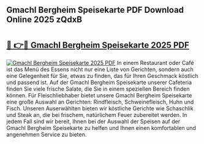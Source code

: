 ## Gmachl Bergheim Speisekarte PDF Download Online 2025 zQdxB

# <h2><a href="http://gc83av.nevu.top/?p=Gmachl+Bergheim+Speisekarte">🔗 👉🔴 Gmachl Bergheim Speisekarte 2025 PDF</a></h2>

[![Gmachl Bergheim Speisekarte 2025 PDF](https://i.imgur.com/dBaPXMq.png)](http://gc83av.nevu.top/?p=Gmachl+Bergheim+Speisekarte)
In einem Restaurant oder Café ist das Menü des Essens nicht nur eine Liste von Gerichten, sondern auch eine Gelegenheit für Sie, etwas zu finden, das für Ihren Geschmack köstlich und passend ist. Auf der Gmachl Bergheim Speisekarte unserer Cafeteria finden Sie viele frische Salate, die Sie in einem speziellen Bereich finden können. Für Fleischliebhaber bietet unsere Gmachl Bergheim Speisekarte eine große Auswahl an Gerichten: Rindfleisch, Schweinefleisch, Huhn und Fisch. Unseren Auserwählten bieten wir köstliche Gerichte wie Schaschlik und Steak an, die bei frischem, natürlichem Feuer zubereitet werden. In jedem Fall sind wir bereit, Ihnen bei der Auswahl der Speisen auf der Gmachl Bergheim Speisekarte zu helfen und Ihnen einen komfortablen und angenehmen Service zu bieten.
